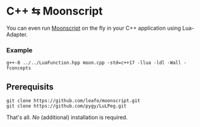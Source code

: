 # C++ ⇆ Moonscript

You can even run [Moonscript](http://moonscript.org/) on the fly in your C++ application using Lua-Adapter.

### Example

    g++-8 ../../LuaFunction.hpp moon.cpp -std=c++17 -llua -ldl -Wall -fconcepts

## Prerequisits

    git clone https://github.com/leafo/moonscript.git
    git clone https://github.com/pygy/LuLPeg.git

That's all. *No* (additional) installation is required.
